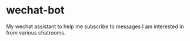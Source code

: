 # wechat-bot
My wechat assistant to help me subscribe to messages I am interested in from various chatrooms.
